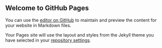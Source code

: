 ## Welcome to GitHub Pages

You can use the [editor on GitHub](https://github.com/Mrymvaa/CSS-Flexbox-and-Grid-Layout/edit/main/docs/index.md) to maintain and preview the content for your website in Markdown files.



Your Pages site will use the layout and styles from the Jekyll theme you have selected in your [repository settings](https://github.com/Mrymvaa/CSS-Flexbox-and-Grid-Layout/settings/pages). 
